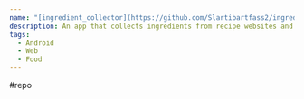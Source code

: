 ```yaml
---
name: "[ingredient_collector](https://github.com/Slartibartfass2/ingredient_collector)"
description: An app that collects ingredients from recipe websites and combines them into a shopping list.
tags:
  - Android
  - Web
  - Food
---
```

#repo